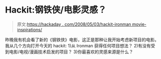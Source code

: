 # Hackit:钢铁侠/电影灵感？

> 原文:[https://hackaday . com/2008/05/03/hackit-ironman movie-inspirations/](https://hackaday.com/2008/05/03/hackit-ironmanmovie-inspirations/)

昨晚我有机会看了新的《钢铁侠》电影，这正是那种让我开始考虑新项目的电影。我从几个方向打开今天的 hackit:
1)从 Ironman 获得任何项目想法？
2)有没有受到电影/电视/漫画技术启发的项目？
3)你最喜欢的灵感来源是什么？